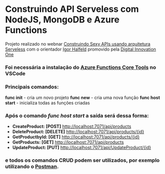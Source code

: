 # Construindo API Serveless com NodeJS, MongoDB e Azure Functions

Projeto realizado no webnar [Construindo Sexy APIs usando arquitetura Serveless](https://www.youtube.com/watch?v=uCYC1lYpyxc&ab_channel=DigitalInnovationOne) com o orientador [Igor Halfeld](https://github.com/IgorHalfeld)  promovido pela [Digital Innovation One](https://digitalinnovation.one/)
  

### Foi necessária a instalação do  [Azure Functions Core Tools](https://docs.microsoft.com/pt-br/azure/azure-functions/functions-run-local?tabs=windows,csharp,bash) no VSCode
### Principais comandos:
**func init** - cria um novo projeto
**func new** - cria uma nova função
**func host start** - inicializa todas as funções criadas

### Após o comando *func host start* a saída será dessa forma:
-   **CreateProduct: [POST]**  [http://localhost:7071/api/products](http://localhost:7071/api/products)
-   **DeleteProduct: [DELETE]**  [http://localhost:7071/api/products/{id}](http://localhost:7071/api/products/%7Bid%7D)
-   **GetProductbyId: [GET]**  [http://localhost:7071/api/products/{id}](http://localhost:7071/api/products/%7Bid%7D)
-   **GetProducts: [GET]**  [http://localhost:7071/api/products](http://localhost:7071/api/products)
-   **UpdateProduct: [PUT]**  [http://localhost:7071/api/UpdateProduct/{id}](http://localhost:7071/api/UpdateProduct)
### e todos os comandos CRUD podem ser utilizados, por exemplo utilizando o [Postman](https://www.postman.com/).
